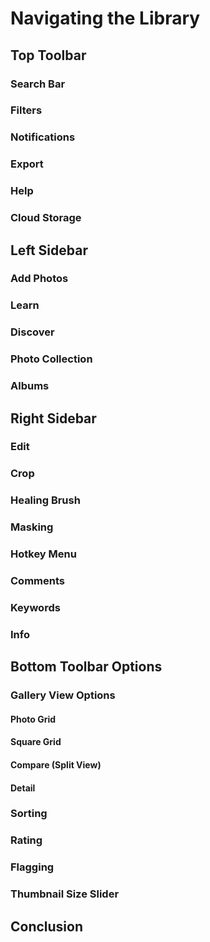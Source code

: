 # Navigating the Library

## Top Toolbar

### Search Bar

### Filters

### Notifications

### Export

### Help

### Cloud Storage

## Left Sidebar

### Add Photos

### Learn

### Discover

### Photo Collection

### Albums

## Right Sidebar

### Edit

### Crop

### Healing Brush

### Masking

### Hotkey Menu

### Comments

### Keywords

### Info

## Bottom Toolbar Options

### Gallery View Options

#### Photo Grid

#### Square Grid

#### Compare (Split View)

#### Detail

### Sorting

### Rating

### Flagging

### Thumbnail Size Slider


## Conclusion